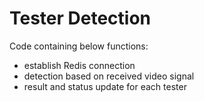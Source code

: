 # Tester Detection
Code containing below functions:

* establish Redis connection
* detection based on received video signal
* result and status update for each tester
